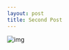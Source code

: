 ```yaml
---
layout: post
title: Second Post
---
```


![img](https://media.tenor.com/lE2c8p1XJfYAAAAC/mua-kiss.gif)
